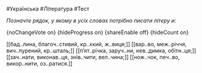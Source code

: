 #Українська #Література #Тест

*Позначте рядок, у якому в усіх словах потрібно писати літеру и:*

{noChangeVote on}
{hideProgress on}
{shareEnable off}
{hideCount on}

[[бад..лина, благоч..стивий, кр..хкий, ж..виця;]]
[[вар..во, меж..річчя, вич..пурений, кр..шталь;]]
[[п’ят..річка, заруч..ни, нев..димка, обітн..ця;]]
[[зач..нати, виконав..ця, знів..чити, вел..чина;]]
[[нож..чок, печ..во, викор..нити, оз..ратися.]]
